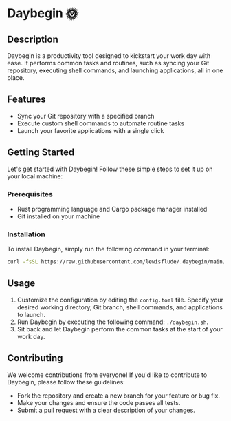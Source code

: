 # Daybegin 🌞

## Description

Daybegin is a productivity tool designed to kickstart your work day with ease. It performs common tasks and routines, such as syncing your Git repository, executing shell commands, and launching applications, all in one place.

## Features

- Sync your Git repository with a specified branch
- Execute custom shell commands to automate routine tasks
- Launch your favorite applications with a single click

## Getting Started

Let's get started with Daybegin! Follow these simple steps to set it up on your local machine:

### Prerequisites

- Rust programming language and Cargo package manager installed
- Git installed on your machine

### Installation

To install Daybegin, simply run the following command in your terminal:

```bash
curl -fsSL https://raw.githubusercontent.com/lewisflude/.daybegin/main/setup_daybegin.sh | sh
```

## Usage

1. Customize the configuration by editing the `config.toml` file. Specify your desired working directory, Git branch, shell commands, and applications to launch.
2. Run Daybegin by executing the following command: `./daybegin.sh`.
3. Sit back and let Daybegin perform the common tasks at the start of your work day.

## Contributing

We welcome contributions from everyone! If you'd like to contribute to Daybegin, please follow these guidelines:

- Fork the repository and create a new branch for your feature or bug fix.
- Make your changes and ensure the code passes all tests.
- Submit a pull request with a clear description of your changes.
